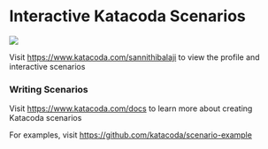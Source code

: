 # Interactive Katacoda Scenarios

[![](http://shields.katacoda.com/katacoda/sannithibalaji/count.svg)](https://www.katacoda.com/sannithibalaji "Get your profile on Katacoda.com")

Visit https://www.katacoda.com/sannithibalaji to view the profile and interactive scenarios

### Writing Scenarios
Visit https://www.katacoda.com/docs to learn more about creating Katacoda scenarios

For examples, visit https://github.com/katacoda/scenario-example
